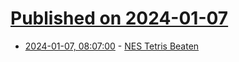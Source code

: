 # [Published on 2024-01-07](index.md)

* [2024-01-07, 08:07:00](https://soylentnews.org/article.pl?sid=24/01/06/1818213&from=rss) - [NES Tetris Beaten](https://soylentnews.org/article.pl?sid=24/01/06/1818213&from=rss)
